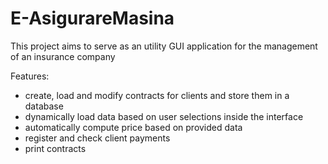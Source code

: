 # E-AsigurareMasina

This project aims to serve as an utility GUI application for the management of an insurance company

Features:
- create, load and modify contracts for clients and store them in a database
- dynamically load data based on user selections inside the interface
- automatically compute price based on provided data
- register and check client payments
- print contracts
